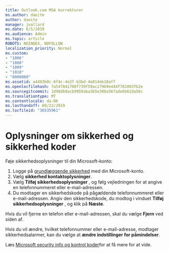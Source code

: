 ```yaml
---
title: Outlook.com MSA korrekturer
ms.author: daeite
author: daeite
manager: joallard
ms.date: 6/5/2019
ms.audience: Admin
ms.topic: article
ROBOTS: NOINDEX, NOFOLLOW
localization_priority: Normal
ms.custom:
- "1006"
- "1008"
- "1009"
- "1010"
- "8000060"
ms.assetid: a4403b0c-6f4c-4e2f-b3bd-4e814de10aff
ms.openlocfilehash: 7a547841700f739f59ac17969e444f781093fb2e
ms.sourcegitcommit: 1d98db8acb9959aba3b5e308a567ade6b62da56c
ms.translationtype: MT
ms.contentlocale: da-DK
ms.lasthandoff: 08/22/2019
ms.locfileid: "36535961"
---
```

# <a name="security-info-and-security-codes"></a>Oplysninger om sikkerhed og sikkerhed koder

Føje sikkerhedsoplysninger til din Microsoft-konto:

1. Logge på [grundlæggende sikkerhed](https://account.microsoft.com/security) med din Microsoft-konto.
1. Vælg **sikkerhed kontaktoplysninger**.
1. Vælg **Tilføj sikkerhedsoplysninger** , og følg vejledningen for at angive en telefonnummeret eller e-mail-adressen.
1. Du modtager en sikkerhedskode på pågældende telefonnummeret eller e-mail-adressen. Angiv den sikkerhedskode, du modtog i vinduet **Tilføj sikkerhedsoplysninger** , og klik på **Næste**.

Hvis du vil fjerne en telefon eller e-mail-adressen, skal du vælge **Fjern** ved siden af.

Hvis du vil ændre, hvilket telefonnummer eller e-mail-adresse, modtager sikkerhedsalarmer, kan du vælge at **ændre indstillinger for påmindelser**.

Læs [Microsoft security info og kontrol koder](https://support.microsoft.com/help/12428/)for at få mere for at vide.